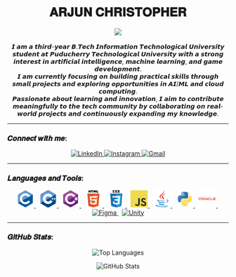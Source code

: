 <h1 align="center">𝐀𝐑𝐉𝐔𝐍 𝐂𝐇𝐑𝐈𝐒𝐓𝐎𝐏𝐇𝐄𝐑</h1>

<div align="center">
  <img height="150" src="https://media3.giphy.com/media/v1.Y2lkPTc5MGI3NjExeWQ2ejJpbGltb29obGdsdHNpbW9pNGg0eTJnZWgxaTJpb2F3YmJ1MSZlcD12MV9pbnRlcm5hbF9naWZfYnlfaWQmY3Q9cw/SHjOSDkKZ18qOHA5B5/giphy.gif"/>
</div>

<p align="center">
𝙄 𝙖𝙢 𝙖 𝙩𝙝𝙞𝙧𝙙-𝙮𝙚𝙖𝙧 𝘽.𝙏𝙚𝙘𝙝 𝙄𝙣𝙛𝙤𝙧𝙢𝙖𝙩𝙞𝙤𝙣 𝙏𝙚𝙘𝙝𝙣𝙤𝙡𝙤𝙜𝙞𝙘𝙖𝙡 𝙐𝙣𝙞𝙫𝙚𝙧𝙨𝙞𝙩𝙮 𝙨𝙩𝙪𝙙𝙚𝙣𝙩 𝙖𝙩 𝙋𝙪𝙙𝙪𝙘𝙝𝙚𝙧𝙧𝙮 𝙏𝙚𝙘𝙝𝙣𝙤𝙡𝙤𝙜𝙞𝙘𝙖𝙡 𝙐𝙣𝙞𝙫𝙚𝙧𝙨𝙞𝙩𝙮 𝙬𝙞𝙩𝙝 𝙖 𝙨𝙩𝙧𝙤𝙣𝙜 𝙞𝙣𝙩𝙚𝙧𝙚𝙨𝙩 𝙞𝙣 𝙖𝙧𝙩𝙞𝙛𝙞𝙘𝙞𝙖𝙡 𝙞𝙣𝙩𝙚𝙡𝙡𝙞𝙜𝙚𝙣𝙘𝙚, 𝙢𝙖𝙘𝙝𝙞𝙣𝙚 𝙡𝙚𝙖𝙧𝙣𝙞𝙣𝙜, 𝙖𝙣𝙙 𝙜𝙖𝙢𝙚 𝙙𝙚𝙫𝙚𝙡𝙤𝙥𝙢𝙚𝙣𝙩.<br>
𝙄 𝙖𝙢 𝙘𝙪𝙧𝙧𝙚𝙣𝙩𝙡𝙮 𝙛𝙤𝙘𝙪𝙨𝙞𝙣𝙜 𝙤𝙣 𝙗𝙪𝙞𝙡𝙙𝙞𝙣𝙜 𝙥𝙧𝙖𝙘𝙩𝙞𝙘𝙖𝙡 𝙨𝙠𝙞𝙡𝙡𝙨 𝙩𝙝𝙧𝙤𝙪𝙜𝙝 𝙨𝙢𝙖𝙡𝙡 𝙥𝙧𝙤𝙟𝙚𝙘𝙩𝙨 𝙖𝙣𝙙 𝙚𝙭𝙥𝙡𝙤𝙧𝙞𝙣𝙜 𝙤𝙥𝙥𝙤𝙧𝙩𝙪𝙣𝙞𝙩𝙞𝙚𝙨 𝙞𝙣 𝘼𝙄/𝙈𝙇 𝙖𝙣𝙙 𝙘𝙡𝙤𝙪𝙙 𝙘𝙤𝙢𝙥𝙪𝙩𝙞𝙣𝙜.<br>
𝙋𝙖𝙨𝙨𝙞𝙤𝙣𝙖𝙩𝙚 𝙖𝙗𝙤𝙪𝙩 𝙡𝙚𝙖𝙧𝙣𝙞𝙣𝙜 𝙖𝙣𝙙 𝙞𝙣𝙣𝙤𝙫𝙖𝙩𝙞𝙤𝙣, 𝙄 𝙖𝙞𝙢 𝙩𝙤 𝙘𝙤𝙣𝙩𝙧𝙞𝙗𝙪𝙩𝙚 𝙢𝙚𝙖𝙣𝙞𝙣𝙜𝙛𝙪𝙡𝙡𝙮 𝙩𝙤 𝙩𝙝𝙚 𝙩𝙚𝙘𝙝 𝙘𝙤𝙢𝙢𝙪𝙣𝙞𝙩𝙮 𝙗𝙮 𝙘𝙤𝙡𝙡𝙖𝙗𝙤𝙧𝙖𝙩𝙞𝙣𝙜 𝙤𝙣 𝙧𝙚𝙖𝙡-𝙬𝙤𝙧𝙡𝙙 𝙥𝙧𝙤𝙟𝙚𝙘𝙩𝙨 𝙖𝙣𝙙 𝙘𝙤𝙣𝙩𝙞𝙣𝙪𝙤𝙪𝙨𝙡𝙮 𝙚𝙭𝙥𝙖𝙣𝙙𝙞𝙣𝙜 𝙢𝙮 𝙠𝙣𝙤𝙬𝙡𝙚𝙙𝙜𝙚.
</p>

---

<h3>𝑪𝒐𝒏𝒏𝒆𝒄𝒕 𝒘𝒊𝒕𝒉 𝒎𝒆:</h3>

<p align="center">
  <a href="https://linkedin.com/in/arjun-christopher-2330a1327/" target="_blank">
    <img src="https://raw.githubusercontent.com/rahuldkjain/github-profile-readme-generator/master/src/images/icons/Social/linked-in-alt.svg" alt="LinkedIn" height="30" width="40" />
  </a>
  <a href="https://instagram.com/arjun_christopher_" target="_blank">
    <img src="https://raw.githubusercontent.com/rahuldkjain/github-profile-readme-generator/master/src/images/icons/Social/instagram.svg" alt="Instagram" height="30" width="40" />
  </a>
  <a href="https://mail.google.com/mail/?view=cm&fs=1&to=arjunchristopher2004@gmail.com" target="_blank">
    <img src="https://img.icons8.com/color/48/gmail-new.png" alt="Gmail" width="30" height="30"/>
  </a>
</p>

---

<h3>𝑳𝒂𝒏𝒈𝒖𝒂𝒈𝒆𝒔 𝒂𝒏𝒅 𝑻𝒐𝒐𝒍𝒔:</h3>

<p align="center">
  <a href="https://www.cprogramming.com/" target="_blank" rel="noreferrer">
    <img src="https://raw.githubusercontent.com/devicons/devicon/master/icons/c/c-original.svg" alt="C" width="40" height="40"/>
  </a>&nbsp;
  <a href="https://www.w3schools.com/cpp/" target="_blank" rel="noreferrer">
    <img src="https://raw.githubusercontent.com/devicons/devicon/master/icons/cplusplus/cplusplus-original.svg" alt="C++" width="40" height="40"/>
  </a>&nbsp;
  <a href="https://www.w3schools.com/cs/" target="_blank" rel="noreferrer">
    <img src="https://raw.githubusercontent.com/devicons/devicon/master/icons/csharp/csharp-original.svg" alt="csharp" width="40" height="40"/>
  </a>&nbsp;
  <a href="https://www.w3.org/html/" target="_blank" rel="noreferrer">
    <img src="https://raw.githubusercontent.com/devicons/devicon/master/icons/html5/html5-original-wordmark.svg" alt="HTML5" width="40" height="40"/>
  </a>&nbsp;
  <a href="https://www.w3schools.com/css/" target="_blank" rel="noreferrer">
    <img src="https://raw.githubusercontent.com/devicons/devicon/master/icons/css3/css3-original-wordmark.svg" alt="CSS3" width="40" height="40"/>
  </a>&nbsp;
  <a href="https://developer.mozilla.org/en-US/docs/Web/JavaScript" target="_blank" rel="noreferrer">
    <img src="https://raw.githubusercontent.com/devicons/devicon/master/icons/javascript/javascript-original.svg" alt="JavaScript" width="40" height="40"/>
  </a>&nbsp;
  <a href="https://www.java.com" target="_blank" rel="noreferrer">
    <img src="https://raw.githubusercontent.com/devicons/devicon/master/icons/java/java-original.svg" alt="Java" width="40" height="40"/>
  </a>&nbsp;
  <a href="https://www.python.org" target="_blank" rel="noreferrer">
    <img src="https://raw.githubusercontent.com/devicons/devicon/master/icons/python/python-original.svg" alt="Python" width="40" height="40"/>
  </a>&nbsp;
  <a href="https://www.oracle.com/" target="_blank" rel="noreferrer">
    <img src="https://raw.githubusercontent.com/devicons/devicon/master/icons/oracle/oracle-original.svg" alt="Oracle" width="40" height="40"/>
  </a>&nbsp;
  <a href="https://www.figma.com/" target="_blank" rel="noreferrer">
    <img src="https://www.vectorlogo.zone/logos/figma/figma-icon.svg" alt="Figma" width="40" height="40"/>
  </a>&nbsp;
  <a href="https://unity.com/" target="_blank" rel="noreferrer">
    <img src="https://www.vectorlogo.zone/logos/unity3d/unity3d-icon.svg" alt="Unity" width="40" height="40"/>
  </a>
</p>

---

<h3>𝑮𝒊𝒕𝑯𝒖𝒃 𝑺𝒕𝒂𝒕𝒔:</h3>

<p align="center">
  <img src="https://github-readme-stats.vercel.app/api/top-langs?username=arjun-christopher&show_icons=true&locale=en&layout=compact&bg_color=00000000&theme=transparent" alt="Top Languages" />
</p>

<p align="center">
  <img src="https://github-readme-stats.vercel.app/api?username=arjun-christopher&show_icons=true&locale=en&bg_color=00000000&theme=transparent" alt="GitHub Stats" />
</p>
